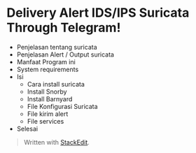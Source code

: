 # Delivery Alert IDS/IPS Suricata Through Telegram!

  -   Penjelasan tentang suricata
  - Penjelasan Alert / Output suricata
  - Manfaat Program ini
  - System requirements
  - Isi
	  - Cara install suricata
	  - Install Snorby
	  - Install Barnyard
	  - File Konfigurasi Suricata
	  - File kirim alert
	  - File services
 - Selesai


> Written with [StackEdit](https://stackedit.io/).
<!--stackedit_data:
eyJoaXN0b3J5IjpbMTM0Njc5NjQ5NF19
-->
